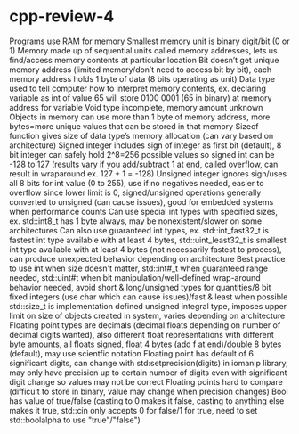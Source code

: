 # cpp-review-4

Programs use RAM for memory
Smallest memory unit is binary digit/bit (0 or 1)
Memory made up of sequential units called memory addresses, lets us find/access memory contents at particular location
Bit doesn’t get unique memory address (limited memory/don’t need to access bit by bit), each memory address holds 1 byte of data (8 bits operating as unit)
Data type used to tell computer how to interpret memory contents, ex. declaring variable as int of value 65 will store 0100 0001 (65 in binary) at memory address for variable
Void type incomplete, memory amount unknown
Objects in memory can use more than 1 byte of memory address, more bytes=more unique values that can be stored in that memory
Sizeof function gives size of data type’s memory allocation (can vary based on architecture)
Signed integer includes sign of integer as first bit (default), 8 bit integer can safely hold 2^8=256 possible values so signed int can be -128 to 127 (results vary if you add/subtract 1 at end, called overflow, can result in wraparound ex. 127 + 1 = -128)
Unsigned integer ignores sign/uses all 8 bits for int value (0 to 255), use if no negatives needed, easier to overflow since lower limit is 0, signed/unsigned operations generally converted to unsigned (can cause issues), good for embedded systems when performance counts
Can use special int types with specified sizes, ex. std::int8_t has 1 byte always, may be nonexistent/slower on some architectures
Can also use guaranteed int types, ex. std::int_fast32_t is fastest int type available with at least 4 bytes, std::uint_least32_t is smallest int type available with at least 4 bytes (not necessarily fastest to process), can produce unexpected behavior depending on architecture
Best practice to use int when size doesn't matter, std::int#_t when guaranteed range needed, std::uint#t when bit manipulation/well-defined wrap-around behavior needed, avoid short & long/unsigned types for quantities/8 bit fixed integers (use char which can cause issues)/fast & least when possible
std::size_t is implementation defined unsigned integral type, imposes upper limit on size of objects created in system, varies depending on architecture
Floating point types are decimals (decimal floats depending on number of decimal digits wanted), also different float representations with different byte amounts, all floats signed, float 4 bytes (add f at end)/double 8 bytes (default), may use scientfic notation
Floating point has default of 6 significant digits, can change with std:setprecision(digits) in iomanip library, may only have precision up to certain number of digits even with significant digit change so values may not be correct
Floating points hard to compare (difficult to store in binary, value may change when precision changes)
Bool has value of true/false (casting to 0 makes it false, casting to anything else makes it true, std::cin only accepts 0 for false/1 for true, need to set std::boolalpha to use "true"/"false")